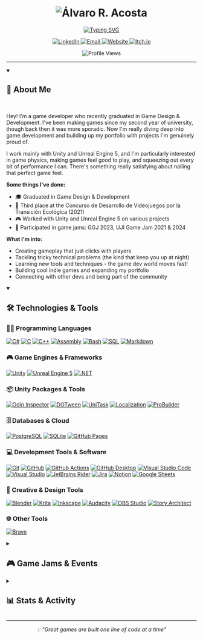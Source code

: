<h1 align="center">
  <img src="https://readme-typing-svg.herokuapp.com?font=EB+Garamond&size=60&pause=1000&repeat=false&color=a85593&center=true&width=800&height=200&lines=Álvaro+R.+Acosta" alt="Álvaro R. Acosta" />
</h1>

<p align="center">
  <a href="https://github.com/DenverCoder1/readme-typing-svg">
    <img src="https://readme-typing-svg.demolab.com?font=EB+Garamond&size=32&pause=1000&center=true&vCenter=true&random=false&width=1000&height=100&color=a85593&lines=Game+Developer;Game+Design+%26+Development+Graduate;Specialized+in+Unity+%26+Unreal+Engine;Always+Learning+New+Things" alt="Typing SVG" />
  </a>
</p>

<p align="center">
  <a href="https://www.linkedin.com/in/%C3%A1lvaro-r-acosta/">
    <img src="https://img.shields.io/badge/LinkedIn-Álvaro%20R.%20Acosta-0A66C2?style=for-the-badge&logo=linkedin&logoColor=white&labelColor=0077B5" height="35" alt="LinkedIn"/>
  </a>
  <a href="mailto:alvracosta@gmail.com">
    <img src="https://img.shields.io/badge/Email-alvracosta%40gmail.com-EA4335?style=for-the-badge&logo=gmail&logoColor=white&labelColor=D93025" height="35" alt="Email"/>
  </a>
  <a href="https://www.albaro.dev/">
    <img src="https://img.shields.io/badge/Website-albaro.dev-4285F4?style=for-the-badge&logo=google-chrome&logoColor=white&labelColor=1A73E8" height="35" alt="Website"/>
  </a>
  <a href="https://moussa-ngongo.itch.io/">
    <img src="https://img.shields.io/badge/Itch.io-albaro%20Game%20Dev-FA5C5C?style=for-the-badge&logo=itchdotio&logoColor=white&labelColor=FF2449" height="35" alt="Itch.io"/>
  </a>
</p>

<p align="center">
  <img src="https://komarev.com/ghpvc/?username=MoussaNgongo&color=3f7dc1&style=for-the-badge&label=Profile+Views" height="35" alt="Profile Views"/>
</p>

---

<details open> 
  <summary><h2>👋 About Me</h2></summary>
  
  <br>
  
  Hey! I'm a game developer who recently graduated in Game Design & Development. I've been making games since my second year of university, though back then it was more sporadic. Now I'm really diving deep into game development and building up my portfolio with projects I'm genuinely proud of.
  
  I work mainly with Unity and Unreal Engine 5, and I'm particularly interested in game physics, making games feel good to play, and squeezing out every bit of performance I can. There's something really satisfying about nailing that perfect game feel.
  
  **Some things I've done:**
  - 🎓 Graduated in Game Design & Development
  - 🥉 Third place at the Concurso de Desarrollo de Videojuegos por la Transición Ecológica (2021)
  - 🎮 Worked with Unity and Unreal Engine 5 on various projects
  - 🎯 Participated in game jams: GGJ 2023, UJI Game Jam 2021 & 2024
  
  **What I'm into:**
  - Creating gameplay that just clicks with players
  - Tackling tricky technical problems (the kind that keep you up at night)
  - Learning new tools and techniques - the game dev world moves fast!
  - Building cool indie games and expanding my portfolio
  - Connecting with other devs and being part of the community
    
</details>

<details open> 
  <summary><h2>🛠️ Technologies & Tools</h2></summary>

  <h3>👨‍💻 Programming Languages</h3>
  
  <p>
    <a href="https://learn.microsoft.com/en-us/dotnet/csharp/"><img alt="C#" src="https://custom-icon-badges.demolab.com/badge/C%23-68217A.svg?style=for-the-badge&logo=cs2&logoColor=white" height="35"></a>
    <a href="https://en.wikipedia.org/wiki/C_(programming_language)"><img alt="C" src="https://custom-icon-badges.demolab.com/badge/C-03599C.svg?style=for-the-badge&logo=c-in-hexagon&logoColor=white" height="35"></a>
    <a href="https://isocpp.org/"><img alt="C++" src="https://custom-icon-badges.demolab.com/badge/C++-9C033A.svg?style=for-the-badge&logo=cpp2&logoColor=white" height="35"></a>
    <a href="https://en.wikipedia.org/wiki/Assembly_language"><img alt="Assembly" src="https://custom-icon-badges.demolab.com/badge/Assembly-525252.svg?style=for-the-badge&logo=asm-hex&logoColor=white" height="35"></a>
    <a href="https://www.gnu.org/software/bash/"><img alt="Bash" src="https://img.shields.io/badge/Bash-121011.svg?style=for-the-badge&logo=gnu-bash&logoColor=white" height="35"></a>
    <a href="https://en.wikipedia.org/wiki/SQL"><img alt="SQL" src="https://custom-icon-badges.demolab.com/badge/SQL-025E8C.svg?style=for-the-badge&logo=database&logoColor=white" height="35"></a>
    <a href="https://www.markdownguide.org/"><img alt="Markdown" src="https://img.shields.io/badge/Markdown-000000.svg?style=for-the-badge&logo=markdown&logoColor=white" height="35"></a>
  </p>

  <h3>🎮 Game Engines & Frameworks</h3>
  
  <p>
    <a href="https://unity.com/"><img alt="Unity" src="https://img.shields.io/badge/Unity-000000.svg?style=for-the-badge&logo=unity&logoColor=white" height="35"></a>
    <a href="https://www.unrealengine.com/"><img alt="Unreal Engine 5" src="https://img.shields.io/badge/Unreal%20Engine%205-0E1128.svg?style=for-the-badge&logo=unrealengine&logoColor=white" height="35"></a>
    <a href="https://dotnet.microsoft.com/"><img alt=".NET" src="https://img.shields.io/badge/.NET-512BD4?style=for-the-badge&logo=dotnet&logoColor=white" height="35"></a>
  </p>

  <h3>📦 Unity Packages & Tools</h3>
  
  <p>
    <a href="https://odininspector.com/"><img alt="Odin Inspector" src="https://custom-icon-badges.demolab.com/badge/Odin%20Inspector-6B4E99.svg?style=for-the-badge&logo=unity&logoColor=white" height="35"></a>
    <a href="http://dotween.demigiant.com/"><img alt="DOTween" src="https://custom-icon-badges.demolab.com/badge/DOTween-E74C3C.svg?style=for-the-badge&logo=unity&logoColor=white" height="35"></a>
    <a href="https://github.com/Cysharp/UniTask"><img alt="UniTask" src="https://custom-icon-badges.demolab.com/badge/UniTask-3498DB.svg?style=for-the-badge&logo=unity&logoColor=white" height="35"></a>
    <a href="https://docs.unity3d.com/Packages/com.unity.localization@latest"><img alt="Localization" src="https://custom-icon-badges.demolab.com/badge/Localization-27AE60.svg?style=for-the-badge&logo=unity&logoColor=white" height="35"></a>
    <a href="https://unity.com/features/probuilder"><img alt="ProBuilder" src="https://custom-icon-badges.demolab.com/badge/ProBuilder-F39C12.svg?style=for-the-badge&logo=unity&logoColor=white" height="35"></a>
  </p>

  <h3>🗄️ Databases & Cloud</h3>
  
  <p>
    <a href="https://www.postgresql.org/"><img alt="PostgreSQL" src="https://img.shields.io/badge/PostgreSQL-316192.svg?style=for-the-badge&logo=postgresql&logoColor=white" height="35"></a>
    <a href="https://www.sqlite.org/"><img alt="SQLite" src="https://img.shields.io/badge/SQLite-07405e.svg?style=for-the-badge&logo=sqlite&logoColor=white" height="35"></a>
    <a href="https://pages.github.com/"><img alt="GitHub Pages" src="https://img.shields.io/badge/GitHub%20Pages-327FC7.svg?style=for-the-badge&logo=github&logoColor=white" height="35"></a>
  </p>

  <h3>💻 Development Tools & Software</h3>
  
  <p>
    <a href="https://git-scm.com/"><img alt="Git" src="https://img.shields.io/badge/Git-F05033.svg?style=for-the-badge&logo=git&logoColor=white" height="35"></a>
    <a href="https://github.com/"><img alt="GitHub" src="https://img.shields.io/badge/GitHub-181717.svg?style=for-the-badge&logo=github&logoColor=white" height="35"></a>
    <a href="https://github.com/features/actions"><img alt="GitHub Actions" src="https://img.shields.io/badge/GitHub%20Actions-2671E5.svg?style=for-the-badge&logo=github%20actions&logoColor=white" height="35"></a>
    <a href="https://desktop.github.com/"><img alt="GitHub Desktop" src="https://img.shields.io/badge/GitHub%20Desktop-8034A9.svg?style=for-the-badge&logo=github&logoColor=white" height="35"></a>
    <a href="https://code.visualstudio.com/"><img alt="Visual Studio Code" src="https://img.shields.io/badge/VS%20Code-0078d7.svg?style=for-the-badge&logo=visual-studio-code&logoColor=white" height="35"></a>
    <a href="https://visualstudio.microsoft.com/"><img alt="Visual Studio" src="https://img.shields.io/badge/Visual%20Studio-5C2D91.svg?style=for-the-badge&logo=visual-studio&logoColor=white" height="35"></a>
    <a href="https://www.jetbrains.com/rider/"><img alt="JetBrains Rider" src="https://img.shields.io/badge/Rider-000000.svg?style=for-the-badge&logo=rider&logoColor=white" height="35"></a>
    <a href="https://www.atlassian.com/software/jira"><img alt="Jira" src="https://img.shields.io/badge/Jira-0052CC.svg?style=for-the-badge&logo=jira&logoColor=white" height="35"></a>
    <a href="https://www.notion.so/"><img alt="Notion" src="https://img.shields.io/badge/Notion-010101.svg?style=for-the-badge&logo=notion&logoColor=white" height="35"></a>
    <a href="https://www.google.com/sheets/about/"><img alt="Google Sheets" src="https://img.shields.io/badge/Sheets-34A853.svg?style=for-the-badge&logo=google%20sheets&logoColor=white" height="35"></a>
  </p>

  <h3>🎨 Creative & Design Tools</h3>
  
  <p>
    <a href="https://www.blender.org/"><img alt="Blender" src="https://img.shields.io/badge/Blender-F5792A.svg?style=for-the-badge&logo=blender&logoColor=white" height="35"></a>
    <a href="https://krita.org/"><img alt="Krita" src="https://img.shields.io/badge/Krita-203759.svg?style=for-the-badge&logo=krita&logoColor=white" height="35"></a>
    <a href="https://inkscape.org/"><img alt="Inkscape" src="https://img.shields.io/badge/Inkscape-000000?style=for-the-badge&logo=Inkscape&logoColor=white" height="35"></a>
    <a href="https://www.audacityteam.org/"><img alt="Audacity" src="https://img.shields.io/badge/Audacity-0000CC?style=for-the-badge&logo=audacity&logoColor=white" height="35"></a>
    <a href="https://obsproject.com/"><img alt="OBS Studio" src="https://img.shields.io/badge/OBS%20Studio-302E31?style=for-the-badge&logo=obs-studio&logoColor=white" height="35"></a>
    <a href="https://storyarchitect.app/"><img alt="Story Architect" src="https://custom-icon-badges.demolab.com/badge/Story%20Architect-8E44AD.svg?style=for-the-badge&logo=book&logoColor=white" height="35"></a>
  </p>

  <h3>🌐 Other Tools</h3>
  
  <p>
    <a href="https://brave.com/"><img alt="Brave" src="https://img.shields.io/badge/Brave-FB542B?style=for-the-badge&logo=brave&logoColor=white" height="35"></a>
  </p>

</details>

<details> 
  <summary><h2>🎮 Game Jams & Events</h2></summary>
  
  <br>
  
  | Event Name | Year | Role | Achievement |
  |------------|------|------|-------------|
  | **GGJ Shawnee State University** | 2023 | Participant | Developed a complete game prototype in 48 hours |
  | **Concurso de Desarrollo de Videojuegos por la Transición Ecológica** | 2021 | Participant | 🥉 **Third Place** |
  | **UJI Game Jam** | 2021, 2024 | Participant | Created innovative game concepts under time constraints |
  
</details>

<details> 
  <summary><h2>📊 Stats & Activity</h2></summary>
  
  <br>
  
  ![](./profile-3d-contrib/profile-gitblock.svg)
  
</details>

---

<p align="center">
  <i>💡 "Great games are built one line of code at a time"</i>
</p>
